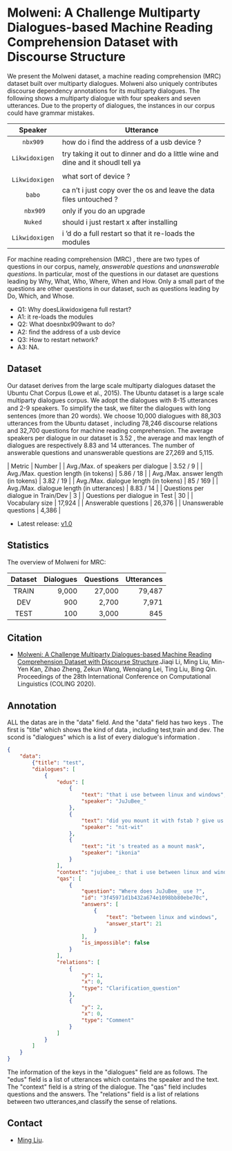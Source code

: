 # Molweni: A Challenge Multiparty Dialogues-based Machine Reading Comprehension Dataset with Discourse Structure 

We present the Molweni dataset, a machine reading comprehension (MRC) dataset built over multiparty dialogues.
Molweni also uniquely contributes discourse dependency annotations for its multiparty dialogues.
The following shows a multiparty dialogue with four speakers and seven utterances. Due to the property of dialogues, the instances in our corpus could have grammar mistakes. 

| Speaker | Utterance |
|:-------:|-----------|
| `nbx909` |  how do i ﬁnd the address of a usb device ? |
| `Likwidoxigen` | try taking it out to dinner and do a little wine and dine and it shoudl tell ya |
| ` Likwidoxigen` | what sort of device ? |
| `babo` | ca n’t i just copy over the os and leave the data ﬁles untouched ? |
| ` nbx909` | only if you do an upgrade |
| `Nuked` | should i just restart x after installing |
| `Likwidoxigen` | i ’d do a full restart so that it re-loads the modules |

For machine reading comprehension (MRC) , there are two types of questions in our corpus, namely, *answerable questions* and *unanswerable questions*. 
In particular, most of the questions in our dataset are questions leading by Why, What, Who, Where, When and How. Only a small part of the questions are other questions in our dataset, such as questions leading by Do, Which, and Whose. 


* Q1: Why doesLikwidoxigena full restart? 
* A1: it re-loads the modules
* Q2: What doesnbx909want to do?
* A2: ﬁnd the address of a usb device 
* Q3: How to restart network?
* A3: NA.



## Dataset

Our dataset derives from the large scale multiparty dialogues dataset the Ubuntu Chat Corpus (Lowe et al., 2015). The Ubuntu dataset is a large scale multiparty dialogues corpus. We adopt the dialogues with 8-15 utterances and 2-9 speakers. To simplify the task, we ﬁlter the dialogues with long sentences (more than 20 words).
We choose 10,000 dialogues with 88,303 utterances from the Ubuntu dataset , including 78,246 discourse relations and 32,700 questions for machine reading comprehension. 
The average speakers per dialogue in our dataset is 3.52 , the average and max length of dialogues are respectively 8.83 and 14 utterances. The number of answerable questions and unanswerable questions are 27,269 and 5,115. 

| Metric | Number |
| Avg./Max. of speakers per dialogue | 3.52 / 9 |
| Avg./Max. question length (in tokens) | 5.86 / 18 |
| Avg./Max. answer length (in tokens) | 3.82 / 19 |
| Avg./Max. dialogue length (in tokens)  | 85 / 169 |
| Avg./Max. dialogue length (in utterances) | 8.83 / 14 |
| Questions per dialogue in Train/Dev | 3 |
| Questions per dialogue in Test | 30 |
| Vocabulary size | 17,924 |
| Answerable questions | 26,376 |
| Unanswerable questions | 4,386 |
* Latest release: [v1.0](https://github.com/HIT-SCIR/Molweni)

## Statistics

The overview of Molweni for MRC:

| Dataset | Dialogues | Questions |Utterances|
| :-----: | --------: | --------: | ------: |
|   TRAIN   |     9,000 |    27,000 |  79,487 |
|   DEV   |       900 |     2,700 |   7,971 |
|   TEST   |       100 |     3,000 |     845 |


## Citation
* [Molweni: A Challenge Multiparty Dialogues-based Machine Reading Comprehension Dataset with Discourse Structure](https://arxiv.org/abs/2004.05080).Jiaqi Li, Ming Liu, Min-Yen Kan, Zihao Zheng, Zekun Wang, Wenqiang Lei, Ting Liu, Bing Qin. Proceedings of the 28th International Conference on Computational Linguistics (COLING  2020).


## Annotation
ALL the datas are in the "data" field. And the "data" field has two keys . The first is "title" which shows the kind of data , including test,train and dev.
The scond is "dialogues" which is a list of every dialogue's information .

```json
{
	"data": 
		{"title": "test",
		"dialogues": [
			{
                "edus": [
					{
                        "text": "that i use between linux and windows",
                        "speaker": "JuJuBee_"
                    },
                    {
                        "text": "did you mount it with fstab ? give us a pastebin of the fstab that is probably it eh.EMOJI",
                        "speaker": "nit-wit"
                    },
                    {
                        "text": "it 's treated as a mount mask",
                        "speaker": "ikonia"
                    }
				],
				"context": "jujubee_: that i use between linux and windows nit-wit: did you mount it with fstab ? give us a pastebin of the fstab that is probably it eh.emoji ikonia: it 's treated as a mount mask",
				"qas": [
					{
                        "question": "Where does JuJuBee_ use ?",
                        "id": "3f45971d1b432a674e1098bb80ebe70c",
                        "answers": [
                            {
                                "text": "between linux and windows",
                                "answer_start": 21
                            }
                        ],
                        "is_impossible": false
                    }
				],
				"relations": [
					{
                        "y": 1,
                        "x": 0,
                        "type": "Clarification_question"
                    },
                    {
                        "y": 2,
                        "x": 0,
                        "type": "Comment"
                    }
				]
			}
		]
	}
}
```
The information of the keys in the "dialogues" field are as follows.
The "edus" field is a list of utterances which contains the speaker and the text.
The "context" field is a string of the dialogue.
The "qas" field includes questions and the answers.
The "relations" field is a list of relations between two utterances,and classify the sense of relations.

## Contact

* [Ming Liu](http://homepage.hit.edu.cn/liuming1981).

